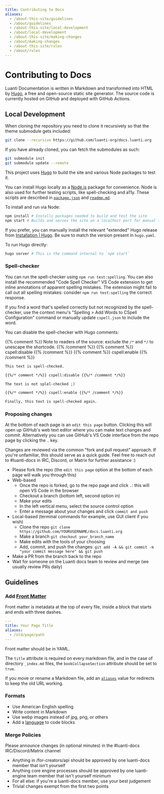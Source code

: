 ```yaml
---
title: Contributing to Docs
aliases:
  - /about-this-site/guidelines
  - /about/guidelines
  - /about-this-site/local-development
  - /about/local-development
  - /about-this-site/making-changes
  - /about/making-changes
  - /about-this-site/rules
  - /about/rules
---
```


# Contributing to Docs

Luanti Documentation is written in Markdown and transformed into HTML by [Hugo](https://gohugo.io), a free and open-source static site generator. The source code is currently hosted on GitHub and deployed with GitHub Actions.

## Local Development

When cloning the repository you need to clone it recursively so that the theme submodule gets included:

```bash
git clone --recursive https://github.com/luanti-org/docs.luanti.org
```

If you have already cloned, you can fetch the submodules as such:

```bash
git submodule init
git submodule update --remote
```

This project uses [Hugo](https://gohugo.io/) to build the site and various Node packages to test it.

You can install Hugo locally as a [Node.js](https://nodejs.org) package for convenience. Node is also used for further testing scripts, like spell-checking and a11y. These scripts are described in [`package.json`](https://github.com/luanti-org/docs.luanti.org/blob/master/package.json) and [`readme.md`](https://github.com/luanti-org/docs.luanti.org/blob/master/README.md).

To install and run via Node:

```bash
npm install # Installs packages needed to build and test the site
npm start # Builds and serves the site on a localhost port for manual testing
```

If you prefer, you can manually install the relevant "extended" Hugo release from [Installation | Hugo](https://gohugo.io/installation/). Be sure to match the version present in `hugo.yaml`.

To run Hugo directly:

```bash
hugo server # This is the command internal to `npm start`
```

### Spell-checker

You can run the spell-checker using `npm run test:spelling`. You can also install the recommended "Code Spell Checker" VS Code extension to get inline annotations of apparent spelling mistakes. The extension might fail to call out all spelling mistakes: consider `npm run test:spelling` the correct response.

If you find a word that's spelled correctly but not recognized by the spell-checker, use the context menu's "Spelling > Add Words to CSpell Configuration" command or manually update `cspell.json` to include the word.

You can disable the spell-checker with Hugo comments:

{{% comment %}} Note to readers of the source: exclude the `/*` and `*/` to unescape the shortcode. {{% /comment %}}
{{% comment %}} cspell:disable {{% /comment %}}
{{% comment %}} cspell:enable {{% /comment %}}

```md
This text is spell-checked.

{{%/* comment */%}} cspell:disable {{%/* /comment */%}}

The text is not splel-checked ;)

{{%/* comment */%}} cspell:enable {{%/* /comment */%}}

Finally, this text is spell-checked again.
```

### Proposing changes

At the bottom of each page is an `edit this page` button. Clicking this will open up GitHub's web text editor where you can make text changes and commit. Alternatively you can use GitHub's VS Code interface from the repo page by clicking the `.` key.

Changes are reviewed via the common "fork and pull request" approach. If you're unfamiliar, this should serve as a quick guide. Feel free to reach out to #luanti-docs in IRC, Discord, or Matrix for further assistance :)

- Please fork the repo (the `edit this page` option at the bottom of each page will walk you through this)
- Web-based
  - Once the repo is forked, go to the repo page and click `.`: this will open VS Code in the browser
  - Checkout a branch (bottom left, second option in)
  - Make your edits
  - In the left vertical menu, select the source control option
  - Enter a message about your changes and click `commit and push`
- Local-based (terminal commands for example, use GUI client if you wish)
  - Clone the repo `git clone https://github.com/YOURUSERNAME/docs.luanti.org`
  - Make a branch `git checkout your_branch_name`
  - Make edits with the tools of your choosing
  - Add, commit, and push the changes: `git add -A && git commit -m "your commit message here" && git push`
- Make a PR from the branch back to the repo
- Wait for someone on the Luanti docs team to review and merge (we usually review PRs daily)

## Guidelines

### Add [Front Matter](https://gohugo.io/content-management/front-matter/)

Front matter is metadata at the top of every file, inside a block that starts and ends with three dashes.

```yaml
---
title: Your Page Title
aliases:
  - /old/page/path
---
```

Front matter should be in YAML.

The `title` attribute is required on every markdown file, and in the case of directory `_index.md` files, the `bookCollapseSection` attribute should be set to `true`.

If you move or rename a Markdown file, add an [`aliases`](https://gohugo.io/content-management/urls/#aliases) value for redirects to keep the old URL working.

### Formats

- Use American English spelling
- Write content in Markdown
- Use webp images instead of jpg, png, or others
- Add a [language](https://docs.github.com/en/get-started/writing-on-github/working-with-advanced-formatting/creating-and-highlighting-code-blocks#syntax-highlighting) to code blocks

### Merge Policies

Please announce changes (in optional minutes) in the #luanti-docs IRC/Discord/Matrix channel

- Anything in /for-creators/api should be approved by one luanti-docs member that isn't yourself
- Anything core engine processes should be approved by one luanti-engine team member that isn't yourself minimum
- For all else: if you're a luanti-docs member, use your best judgement
- Trivial changes exempt from the first two points

